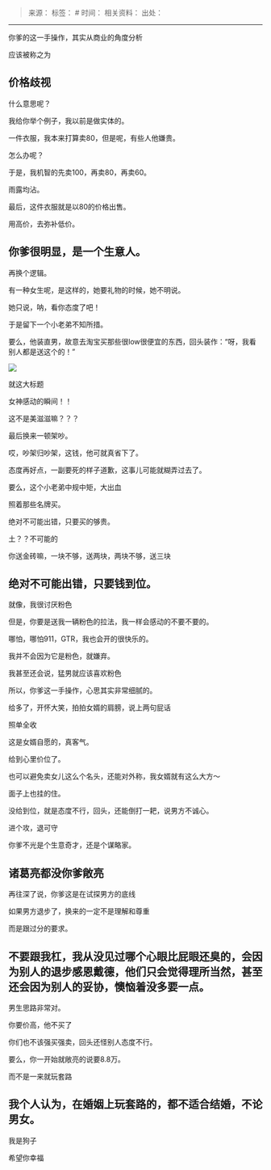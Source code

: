 > 来源：
> 标签： #
> 时间：
> 相关资料：
> 出处：
***

你爹的这一手操作，其实从商业的角度分析

应该被称之为

价格歧视
----

什么意思呢？

我给你举个例子，我以前是做实体的。

一件衣服，我本来打算卖80，但是呢，有些人他嫌贵。

怎么办呢？

于是，我机智的先卖100，再卖80，再卖60。

雨露均沾。

最后，这件衣服就是以80的价格出售。

用高价，去弥补低价。

你爹很明显，是一个生意人。
-------------

再换个逻辑。

有一种女生呢，是这样的，她要礼物的时候，她不明说。

她只说，呐，看你态度了吧！

于是留下一个小老弟不知所措。

要么，他装直男，故意去淘宝买那些很low很便宜的东西，回头装作：“呀，我看别人都是送这个的！”

![](https://pic1.zhimg.com/v2-e29b98834a84514a21757cbaf7a40485_r.jpg?source=1940ef5c)

就这大标题

女神感动的瞬间！！

这不是美滋滋嘛？？？

最后换来一顿架吵。

哎，吵架归吵架，这钱，他可就真省下了。

态度再好点，一副要死的样子道歉，这事儿可能就糊弄过去了。

要么，这个小老弟中规中矩，大出血

照着那些名牌买。

绝对不可能出错，只要买的够贵。

土？？不可能的

你送金砖嘛，一块不够，送两块，两块不够，送三块

绝对不可能出错，只要钱到位。
--------------

就像，我很讨厌粉色

但是，你要是送我一辆粉色的拉法，我一样会感动的不要不要的。

哪怕，哪怕911，GTR，我也会开的很快乐的。

我并不会因为它是粉色，就嫌弃。

我甚至还会说，猛男就应该喜欢粉色

所以，你爹这一手操作，心思其实非常细腻的。

给多了，开怀大笑，拍拍女婿的肩膀，说上两句屁话

照单全收

这是女婿自愿的，真客气。

给到心里价位了。

也可以避免卖女儿这么个名头，还能对外称，我女婿就有这么大方～

面子上也挂的住。

没给到位，就是态度不行，回头，还能倒打一耙，说男方不诚心。

进个攻，退可守

你爹不光是个生意奇才，还是个谋略家。

诸葛亮都没你爹敞亮
---------

再往深了说，你爹这是在试探男方的底线

如果男方退步了，换来的一定不是理解和尊重

而是跟过分的要求。

不要跟我杠，我从没见过哪个心眼比屁眼还臭的，会因为别人的退步感恩戴德，他们只会觉得理所当然，甚至还会因为别人的妥协，懊恼着没多要一点。
-------------------------------------------------------------------

男生思路非常对。

你要价高，他不买了

你们也不该强买强卖，回头还怪别人态度不行。

要么，你一开始就敞亮的说要8.8万。

而不是一来就玩套路

我个人认为，在婚姻上玩套路的，都不适合结婚，不论男女。
---------------------------

我是狗子

希望你幸福